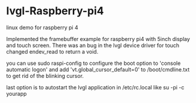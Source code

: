 # lvgl-Raspberry-pi4
linux demo for raspberry pi 4

Implemented the framebuffer example for raspberry pi4 with 5inch display and touch screen.
There was an bug in the lvgl device driver for touch changed endev_read to return a void.

you can use sudo raspi-config to configure the boot option to 'console automatic logon' and
add 'vt.global_cursor_default=0' to /boot/cmdline.txt to get rid of the blinking cursor.

last option is to autostart the lvgl application in  /etc/rc.local like su -pi -c yourapp


